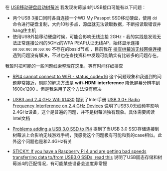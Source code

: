 在 [USB移动硬盘启动树莓派](boot_from_usb_storage_on_raspberry_pi) 我发现树莓派4的USB接口可能有以下问题：

* 两个USB 3接口同时各自连接一个WD My Passpot SSD移动硬盘，使用 `dd` 命令进行硬盘复制，大约10秒多点，源盘就无法读取数据，不断报读取错误并hang住主机
* 使用USB外接移动硬盘时候，可能会影响无线连接 2GHz - 我的实践是发现无法正常连接公司的5GHz的WPA PEAP认证无线AP，始终显示连接 `00:00:00:00:00:00` 不存在的bssid节点 ，目前我在 [排查树莓派无线网络连接](debug_systemd_networkd) 遇到问题没有解决，不过也在查找资料中发现可能确实有比较多的问题存在。

我暂时把可能的一些问题线索整理在这里，等有时间仔细排查

- [RPI4 cannot connect to WIFI - status_code=16](https://www.raspberrypi.org/forums/viewtopic.php?f=28&t=274715&sid=38c2ba82c63d25387614ba4e791df3a7) 这个问题现象和我遇到的问题非常接近，剔除的解决方法是 **wifi-HDMI interference** 降低屏幕分辨率到 1600x1200 。但是我采用了这个方法没有解决

- [USB3 and 2.4 GHz Wifi #1430](https://github.com/raspberrypi/firmware/issues/1430) 提到了Intel手册 [USB 3.0* Radio Frequency Interference on 2.4 GHz Devices](https://www.intel.com/content/www/us/en/products/docs/io/universal-serial-bus/usb3-frequency-interference-paper.html) 说明了USB3.0无线频率影响2.4GHz设备，这个是普遍的问题，并不是树莓派独有现象。具体需要阅读Intel文档

- [Problems adding a USB 3.0 SSD to PI4](https://www.raspberrypi.org/forums/viewtopic.php?f=36&t=266353) 提到了当USB 3.0 SSD存储连接到树莓派上会影响无线游戏手柄，我感觉这个问题极有可能和我的case相似。此外这个问题也是和2.4GHz有关

- [STICKY: If you have a Raspberry Pi 4 and are getting bad speeds transferring data to/from USB3.0 SSDs, read this](https://www.raspberrypi.org/forums/viewtopic.php?f=28&t=245931) 说明了USB固态存储和树莓派4的匹配情况，有可能某些设备会速度非常慢



